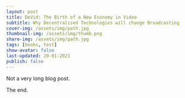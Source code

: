 ```yaml
---
layout: post
title: DeVid: The Birth of a New Economy in Video
subtitle: Why Decentralised Technologies will change Broadcasting
cover-img: /assets/img/path.jpg
thumbnail-img: /assets/img/thumb.png
share-img: /assets/img/path.jpg
tags: [books, test]
show-avatar: false
last-updated: 20-01-2021
publish: false
---
```



Not a very long blog post.

The end.
